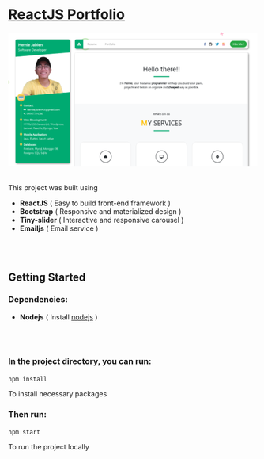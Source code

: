 # [ReactJS Portfolio](https://www.hernie-jabien.com)

<img src="./public/img/Screenshot.png" />
<br />
<br />

This project was built using 
- <b>ReactJS</b> ( Easy to build front-end framework )
- <b>Bootstrap</b> ( Responsive and materialized design )
- <b>Tiny-slider</b> ( Interactive and responsive carousel )
- <b>Emailjs</b> ( Email service )
<br />
<br />

## Getting Started
### Dependencies:
- <b>Nodejs</b>
( Install [nodejs](https://nodejs.org/en/) )
<br />
<br />

### In the project directory, you can run:
`npm install`

To install necessary packages

### Then run:
`npm start`

To run the project locally
